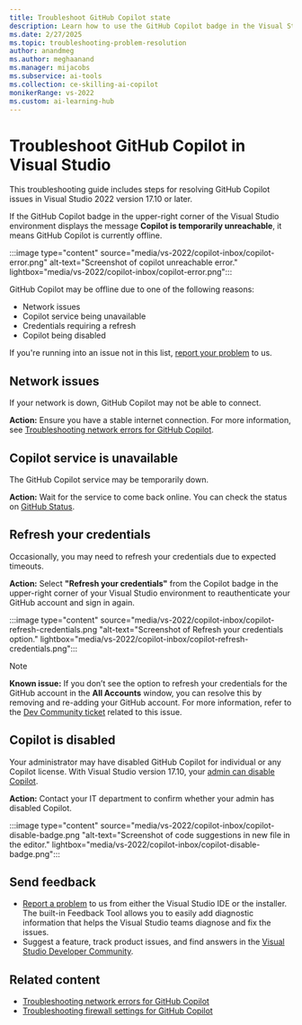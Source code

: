 ```yaml
---
title: Troubleshoot GitHub Copilot state
description: Learn how to use the GitHub Copilot badge in the Visual Studio IDE to troubleshoot Copilot's state and resolve common issues.
ms.date: 2/27/2025
ms.topic: troubleshooting-problem-resolution
author: anandmeg
ms.author: meghaanand
ms.manager: mijacobs
ms.subservice: ai-tools
ms.collection: ce-skilling-ai-copilot 
monikerRange: vs-2022
ms.custom: ai-learning-hub
---
```


# Troubleshoot GitHub Copilot in Visual Studio

This troubleshooting guide includes steps for resolving GitHub Copilot issues in Visual Studio 2022 version 17.10 or later.

If the GitHub Copilot badge in the upper-right corner of the Visual Studio environment displays the message **Copilot is temporarily unreachable**, it means GitHub Copilot is currently offline.

:::image type="content" source="media/vs-2022/copilot-inbox/copilot-error.png" alt-text="Screenshot of copilot unreachable error." lightbox="media/vs-2022/copilot-inbox/copilot-error.png":::

GitHub Copilot may be offline due to one of the following reasons:
- Network issues
- Copilot service being unavailable
- Credentials requiring a refresh
- Copilot being disabled

If you're running into an issue not in this list, [report your problem](#send-feedback) to us.

## Network issues

If your network is down, GitHub Copilot may not be able to connect.

**Action:** Ensure you have a stable internet connection. For more information, see [Troubleshooting network errors for GitHub Copilot](https://docs.github.com/en/copilot/troubleshooting-github-copilot/troubleshooting-network-errors-for-github-copilot).

## Copilot service is unavailable

The GitHub Copilot service may be temporarily down.

**Action:** Wait for the service to come back online. You can check the status on [GitHub Status](https://www.githubstatus.com/).

## Refresh your credentials

Occasionally, you may need to refresh your credentials due to expected timeouts.

**Action:** Select **"Refresh your credentials"** from the Copilot badge in the upper-right corner of your Visual Studio environment to reauthenticate your GitHub account and sign in again.

:::image type="content" source="media/vs-2022/copilot-inbox/copilot-refresh-credentials.png "alt-text="Screenshot of Refresh your credentials option." lightbox="media/vs-2022/copilot-inbox/copilot-refresh-credentials.png":::

> [!NOTE]
> **Known issue:** If you don’t see the option to refresh your credentials for the GitHub account in the  **All Accounts** window, you can resolve this by removing and re-adding your GitHub account. For more information, refer to the  [Dev Community ticket](https://developercommunity.visualstudio.com/t/Copilot-badge-refresh-credentials-not-wo/10667230?q=refresh+credentials) related to this issue.

## Copilot is disabled

Your administrator may have disabled GitHub Copilot for individual or any Copilot license. With Visual Studio version 17.10, your [admin can disable Copilot](visual-studio-github-copilot-admin.md#disabling-copilot-skus).

**Action:** Contact your IT department to confirm whether your admin has disabled Copilot.

:::image type="content" source="media/vs-2022/copilot-inbox/copilot-disable-badge.png "alt-text="Screenshot of code suggestions in new file in the editor." lightbox="media/vs-2022/copilot-inbox/copilot-disable-badge.png":::

## Send feedback

 - [Report a problem](how-to-report-a-problem-with-visual-studio.md) to us from either the Visual Studio IDE or the installer. The built-in Feedback Tool allows you to easily add diagnostic information that helps the Visual Studio teams diagnose and fix the issues.
 - Suggest a feature, track product issues, and find answers in the [Visual Studio Developer Community](https://developercommunity.visualstudio.com/VisualStudio).

 ## Related content

 - [Troubleshooting network errors for GitHub Copilot](https://docs.github.com/en/copilot/troubleshooting-github-copilot/troubleshooting-network-errors-for-github-copilot)
 - [Troubleshooting firewall settings for GitHub Copilot](https://docs.github.com/en/copilot/troubleshooting-github-copilot/troubleshooting-firewall-settings-for-github-copilot)